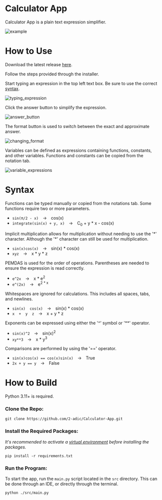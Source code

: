 # Calculator App
Calculator App is a plain text expression simplifier.

![example](https://github.com/user-attachments/assets/63c7ff34-3a8d-4066-afbd-995be43806e1)

# How to Use

Download the latest release [here](https://github.com/2-adic/Calculator-App/releases/latest).

Follow the steps provided through the installer.

Start typing an expression in the top left text box. Be sure to use the correct [syntax](#syntax).

![typing_expression](https://github.com/user-attachments/assets/ee3b6552-ef8f-4b1f-9895-97fe06cf78de)

Click the answer button to simplify the expression.

![answer_button](https://github.com/user-attachments/assets/dfbfbfd4-7467-4d95-9bea-ce78af995753)

The format button is used to switch between the exact and approximate answer.

![changing_format](https://github.com/user-attachments/assets/458e0b2e-9b52-4546-833c-63cd998057f1)

Variables can be defined as expressions containing functions, constants, and other variables. Functions and constants can be copied from the notation tab.

![variable_expressions](https://github.com/user-attachments/assets/7d14f8c2-a7b3-4cf0-b297-81e291bbe3c1)

# Syntax

Functions can be typed manually or copied from the notations tab. Some functions require two or more parameters.
- ````sin(π/2 - x)````&emsp;→&emsp;cos(x)
- ````integrate(sin(x) + y, x)````&emsp;→&emsp;C<sub>0</sub> + y * x - cos(x)

Implicit multiplication allows for multiplication without needing to use the '\*' character. Although the '\*' character can still be used for multiplication.
- ````sin(x)cos(x)````&emsp;→&emsp;sin(x) \* cos(x)
- ````xyz````&emsp;→&emsp;x \* y \* z

PEMDAS is used for the order of operations. Parentheses are needed to ensure the expression is read correctly.
- ````e^2x````&emsp;→&emsp;x * e<sup>2</sup>
- ````e^(2x)````&emsp;→&emsp;e<sup>2 * x</sup>

Whitespaces are ignored for calculations. This includes all spaces, tabs, and newlines.
- ````sin(x)  cos(x)````&emsp;→&emsp;sin(x) \* cos(x)
- ````x  +  y  z````&emsp;→&emsp;x + y \* z

Exponents can be expressed using either the '^' symbol or '**' operator.
- ````sin(x)^2````&emsp;→&emsp;sin(x)<sup>2</sup>
- ````xy**3````&emsp;→&emsp;x * y<sup>3</sup>

Comparisons are performed by using the '==' operator.
- ````sin(x)cos(x) == cos(x)sin(x)````&emsp;→&emsp;True
- ````2x + y == y````&emsp;→&emsp;False

# How to Build

Python 3.11+ is required.

### Clone the Repo:

````
git clone https://github.com/2-adic/Calculator-App.git
````

### Install the Required Packages:

*It's recommended to activate a [virtual environment](https://github.com/2-adic/Calculator-App/blob/documentation/virtual_environment.md) before installing the packages.*

````
pip install -r requirements.txt
````

### Run the Program:

To start the app, run the `main.py` script located in the `src` directory. This can be done through an IDE, or directly through the terminal.

````
python ./src/main.py
````
